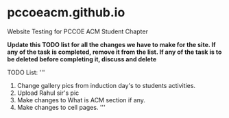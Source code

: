 # pccoeacm.github.io
Website Testing for PCCOE ACM Student Chapter

**Update this TODO list for all the changes we have to make for the site. If any of the task is completed, remove it from the list.
If any of the task is to be deleted before completing it, discuss and delete**


TODO List:
'''
1. Change gallery pics from induction day's to students activities.
2. Upload Rahul sir's pic
3. Make changes to What is ACM section if any.
4. Make changes to cell pages.
'''
